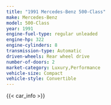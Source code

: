 ```yaml
---
title: "1991 Mercedes-Benz 500-Class"
make: Mercedes-Benz
model: 500-Class
year: 1991
engine-fuel-type: regular unleaded
engine-hp: 322
engine-cylinders: 8
transmission-type: Automatic
driven-wheels: Rear wheel drive
number-of-doors: 2
market-category: Luxury,Performance
vehicle-size: Compact
vehicle-style: Convertible
---
```


{{< car_info >}}
